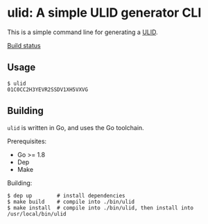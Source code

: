 # ulid: A simple ULID generator CLI

This is a simple command line for generating a [ULID](https://github.com/alizain/ulid).

[Build status](http://kashti-demo.technosophos.me/kashti/#!/project/brigade-455e0b882e798304cf2773a8f62b472e26b1619b858c1d8ce520d5)

## Usage

```console
$ ulid
01C0CC2H3YEVR2SSDV1XH5VXVG
```

## Building

`ulid` is written in Go, and uses the Go toolchain.

Prerequisites:

- Go >= 1.8
- Dep
- Make

Building:

```console
$ dep up        # install dependencies
$ make build    # compile into ./bin/ulid
$ make install  # compile into ./bin/ulid, then install into /usr/local/bin/ulid
```

